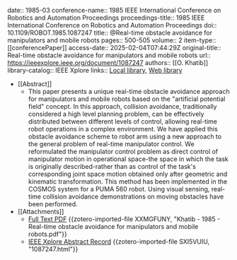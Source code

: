 date:: 1985-03
conference-name:: 1985 IEEE International Conference on Robotics and Automation Proceedings
proceedings-title:: 1985 IEEE International Conference on Robotics and Automation Proceedings
doi:: 10.1109/ROBOT.1985.1087247
title:: @Real-time obstacle avoidance for manipulators and mobile robots
pages:: 500-505
volume:: 2
item-type:: [[conferencePaper]]
access-date:: 2025-02-04T07:44:29Z
original-title:: Real-time obstacle avoidance for manipulators and mobile robots
url:: https://ieeexplore.ieee.org/document/1087247
authors:: [[O. Khatib]]
library-catalog:: IEEE Xplore
links:: [Local library](zotero://select/library/items/UDTS2X7M), [Web library](https://www.zotero.org/users/12562648/items/UDTS2X7M)

- [[Abstract]]
	- This paper presents a unique real-time obstacle avoidance approach for manipulators and mobile robots based on the "artificial potential field" concept. In this approach, collision avoidance, traditionally considered a high level planning problem, can be effectively distributed between different levels of control, allowing real-time robot operations in a complex environment. We have applied this obstacle avoidance scheme to robot arm using a new approach to the general problem of real-time manipulator control. We reformulated the manipulator control problem as direct control of manipulator motion in operational space-the space in which the task is originally described-rather than as control of the task's corresponding joint space motion obtained only after geometric and kinematic transformation. This method has been implemented in the COSMOS system for a PUMA 560 robot. Using visual sensing, real-time collision avoidance demonstrations on moving obstacles have been performed.
- [[Attachments]]
	- [Full Text PDF](https://ieeexplore.ieee.org/stampPDF/getPDF.jsp?tp=&arnumber=1087247&ref=) {{zotero-imported-file XXMGFUNY, "Khatib - 1985 - Real-time obstacle avoidance for manipulators and mobile robots.pdf"}}
	- [IEEE Xplore Abstract Record](https://ieeexplore.ieee.org/document/1087247) {{zotero-imported-file SXI5VUIU, "1087247.html"}}